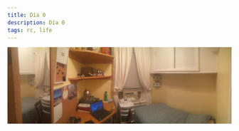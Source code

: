 ```yaml
---
title: Día 0
description: Día 0
tags: rc, life
---
```


<img src="/images/rc-days/0.jpg" class="photo">